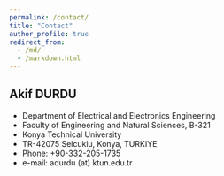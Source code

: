 ```yaml
---
permalink: /contact/
title: "Contact"
author_profile: true
redirect_from: 
  - /md/
  - /markdown.html
---
```


## Akif DURDU

- Department of Electrical and Electronics Engineering
- Faculty of Engineering and Natural Sciences, B-321
- Konya Technical University
- TR-42075 Selcuklu, Konya, TURKIYE
- Phone: +90-332-205-1735
- e-mail: adurdu (at) ktun.edu.tr


